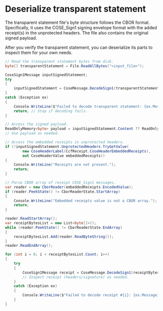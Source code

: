 # Deserialize transparent statement

The transparent statement file's byte structure follows the CBOR format. Specifically, it uses the COSE_Sign1 signing envelope format with the added receipt(s) in the unprotected headers. The file also contains the original signed payload.

After you verify the transparent statement, you can deserialize its parts to inspect them for your own needs.

```C# Snippet:DeserializeTransparentStatement_Sample1
// Read the transparent statement bytes from disk.
byte[] transparentStatement = File.ReadAllBytes("<input_file>");

CoseSign1Message inputSignedStatement;
try
{
    inputSignedStatement = CoseMessage.DecodeSign1(transparentStatement);
}
catch (Exception ex)
{
    Console.WriteLine($"Failed to decode transparent statement: {ex.Message}");
    return; // Stop if decoding fails.
}

// Access the signed payload.
ReadOnlyMemory<byte> payload = inputSignedStatement.Content ?? ReadOnlyMemory<byte>.Empty;
// Use payload as needed.

// Access the embedded receipts in unprotected headers.
if (!inputSignedStatement.UnprotectedHeaders.TryGetValue(
        new CoseHeaderLabel(CcfReceipt.CoseHeaderEmbeddedReceipts),
        out CoseHeaderValue embeddedReceipts))
{
    Console.WriteLine("Receipts are not present.");
    return;
}

// Parse CBOR array of receipt COSE_Sign1 messages.
var reader = new CborReader(embeddedReceipts.EncodedValue);
if (reader.PeekState() != CborReaderState.StartArray)
{
    Console.WriteLine("Embedded receipts value is not a CBOR array.");
    return;
}

reader.ReadStartArray();
var receiptBytesList = new List<byte[]>();
while (reader.PeekState() != CborReaderState.EndArray)
{
    receiptBytesList.Add(reader.ReadByteString());
}
reader.ReadEndArray();

for (int i = 0; i < receiptBytesList.Count; i++)
{
    try
    {
        CoseSign1Message receipt = CoseMessage.DecodeSign1(receiptBytesList[i]);
        // Inspect receipt (headers/signature) as needed.
    }
    catch (Exception ex)
    {
        Console.WriteLine($"Failed to decode receipt #{i}: {ex.Message}");
    }
}
```

